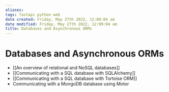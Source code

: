 ```yaml
---
aliases: 
tags: fastapi python web 
date created: Friday, May 27th 2022, 12:09:04 am
date modified: Friday, May 27th 2022, 12:09:04 am
title: Databases and Asynchronous ORMs
---
```


# Databases and Asynchronous ORMs

- [[An overview of relational and NoSQL databases]]
- [[Communicating with a SQL database with SQLAlchemy]]
- [[Communicating with a SQL database with Tortoise ORM]]
- Communicating with a MongoDB database using Motor